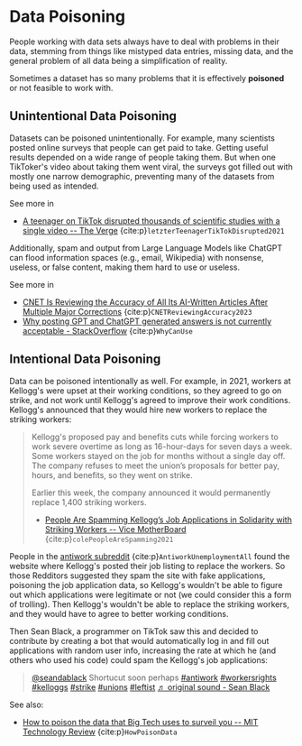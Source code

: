 # Data Poisoning
People working with data sets always have to deal with problems in their data, stemming from things like mistyped data entries, missing data, and the general problem of all data being a simplification of reality.

Sometimes a dataset has so many problems that it is effectively __poisoned__ or not feasible to work with.

## Unintentional Data Poisoning
Datasets can be poisoned unintentionally. For example, many scientists posted online surveys that people can get paid to take. Getting useful results depended on a wide range of people taking them. But when one TikToker's video about taking them went viral, the surveys got filled out with mostly one narrow demographic, preventing many of the datasets from being used as intended.

See more in
- [A teenager on TikTok disrupted thousands of scientific studies with a single video -- The Verge](https://www.theverge.com/2021/9/24/22688278/tiktok-science-study-survey-prolific) {cite:p}`letzterTeenagerTikTokDisrupted2021`

Additionally, spam and output from Large Language Models like ChatGPT can flood information spaces (e.g., email, Wikipedia) with nonsense, useless, or false content, making them hard to use or useless.

See more in
- [CNET Is Reviewing the Accuracy of All Its AI-Written Articles After Multiple Major Corrections](https://gizmodo.com/cnet-ai-chatgpt-news-robot-1849996151) {cite:p}`CNETReviewingAccuracy2023`
- [Why posting GPT and ChatGPT generated answers is not currently acceptable - StackOverflow](https://stackoverflow.com/help/gpt-policy) {cite:p}`WhyCanUse`


## Intentional Data Poisoning

Data can be poisoned intentionally as well. For example, in 2021, workers at Kellogg's were upset at their working conditions, so they agreed to go on strike, and not work until Kellogg's agreed to improve their work conditions. Kellogg's announced that they would hire new workers to replace the striking workers:

> Kellogg's proposed pay and benefits cuts while forcing workers to work severe overtime as long as 16-hour-days for seven days a week. Some workers stayed on the job for months without a single day off. The company refuses to meet the union’s proposals for better pay, hours, and benefits, so they went on strike. 
> 
> Earlier this week, the company announced it would permanently replace 1,400 striking workers.  
>
> - [People Are Spamming Kellogg’s Job Applications in Solidarity with Striking Workers -- Vice MotherBoard](https://www.vice.com/en/article/v7dvy9/spamming-kelloggs-job-applications-strike) {cite:p}`colePeopleAreSpamming2021`


People in the [antiwork subreddit](https://www.reddit.com/r/antiwork/) {cite:p}`AntiworkUnemploymentAll` found the website where Kellogg's posted their job listing to replace the workers. So those Redditors suggested they spam the site with fake applications, poisoning the job application data, so Kellogg's wouldn't be able to figure out which applications were legitimate or not (we could consider this a form of trolling). Then Kellogg's wouldn't be able to replace the striking workers, and they would have to agree to better working conditions.

Then Sean Black, a programmer on TikTok saw this and decided to contribute by creating a bot that would automatically log in and fill out applications with random user info, increasing the rate at which he (and others who used his code) could spam the Kellogg's job applications:

<blockquote class="tiktok-embed" cite="https://www.tiktok.com/@seandablack/video/7039823665294232878" data-video-id="7039823665294232878" style="max-width: 605px;min-width: 325px;" > <section> <a target="_blank" title="@seandablack" href="https://www.tiktok.com/@seandablack?refer=embed">@seandablack</a> Shortucut soon perhaps <a title="antiwork" target="_blank" href="https://www.tiktok.com/tag/antiwork?refer=embed">#antiwork</a> <a title="workersrights" target="_blank" href="https://www.tiktok.com/tag/workersrights?refer=embed">#workersrights</a> <a title="kelloggs" target="_blank" href="https://www.tiktok.com/tag/kelloggs?refer=embed">#kelloggs</a> <a title="strike" target="_blank" href="https://www.tiktok.com/tag/strike?refer=embed">#strike</a> <a title="unions" target="_blank" href="https://www.tiktok.com/tag/unions?refer=embed">#unions</a> <a title="leftist" target="_blank" href="https://www.tiktok.com/tag/leftist?refer=embed">#leftist</a> <a target="_blank" title="♬ original sound - Sean Black" href="https://www.tiktok.com/music/original-sound-7039823643236567854?refer=embed">♬ original sound - Sean Black</a> </section> </blockquote> <script async src="https://www.tiktok.com/embed.js"></script>


See also:
- [How to poison the data that Big Tech uses to surveil you -- MIT Technology Review](https://www.technologyreview.com/2021/03/05/1020376/resist-big-tech-surveillance-data/) {cite:p}`HowPoisonData`
